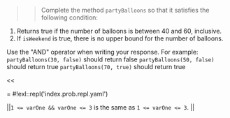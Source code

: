 >>Complete the method <code>partyBalloons</code> so that it satisfies the following condition:
<ol>
<li>Returns true if the number of balloons is between 40 and 60, inclusive.</li>
<li>If <code>isWeekend</code> is true, there is no upper bound for the number of balloons.</li>
</ol>
<p>Use the "AND" operator when writing your response.
For example:
<code>partyBalloons(30, false)</code> should return false
<code>partyBalloons(50, false)</code> should return true
<code>partyBalloons(70, true)</code> should return true </p><<

= #!exl::repl('index.prob.repl.yaml')

||<code>1 &lt;= varOne &amp;&amp; varOne &lt;= 3</code> is the same as <code>1 &lt;= varOne &lt;= 3</code>. ||
